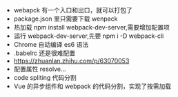 * webapck 有一个入口和出口，就可以打包了
* package.json 里只需要下载 wenpack
* 热加载 npm install webpack-dev-server,需要增加配置项
* 运行 webpack-dev-server,先要 npm i -D webpack-cli
* Chrome 自动编译 es6 语法
* .babelrc 还是很难配置
* https://zhuanlan.zhihu.com/p/63070053
* 配置属性 resolve...
* code spliting 代码分割
* Vue 的异步组件和 webpack 的代码分割，实现了按需加载